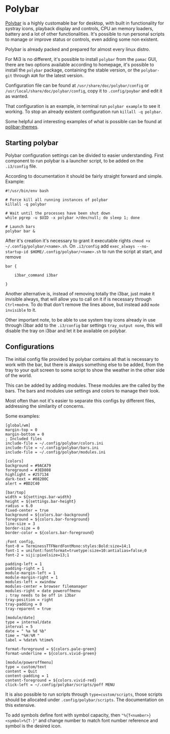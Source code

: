 # Polybar

[Polybar](https://polybar.github.io/) is a highly customable bar for desktop, with built in functionality for systray icons, playback display and controls, CPU an memory loaders, battery and a lot of other functionalities.
It's possible to run personal scripts to manage or improve status or controls, even adding some non existent. 

Polybar is already packed and prepared for almost every linux distro.

For Mi3 is no different, it's possible to install `polybar` from the `pamac` GUI, there are two options available according to  homepage, it's possible to install the `polybar` package, containing the stable version, or the `polybar-git` through `AUR` for the latest version.

Configuration file can be found at `/usr/share/doc/polybar/config` or `/usr/local/share/doc/polybar/config`, copy it to `.config/poybar` and edit it as wanted.

That configuration is an example, in terminal run `polybar example` to see it working.
To stop an already existent configuration run `killall -q polybar`. 

Some helpful and interesting examples of what is possible can be found at [polibar-themes](https://github.com/adi1090x/polybar-themes).

## Starting polybar

Polybar configuration settings can be divided to easier understanding.
First component to run polybar is a launcher script, to be added on the `.i3/config` file.

According to documentation it should be fairly straight forward and simple. Example:

```
#!/usr/bin/env bash

# Force kill all running instances of polybar
killall -q polybar

# Wait until the processes have been shut down
while pgrep -u $UID -x polybar >/dev/null; do sleep 1; done

# Launch bars
polybar bar &
```

After it's creation it's necessary to grant it executable rights `chmod +x ~/.config/polybar/<name>.sh`.
On `.i3/config` add `exec_always --no-startup-id $HOME/.config/polybar/<name>.sh` to run the script at start, and remove 

```
bar {

    i3bar_command i3bar

}
```

Another alternative is, instead of removing totally the i3bar, just make it invisible always, that will allow you to call on it if is necessary through `Ctrl+mod+m`. To do that don't remove the lines above, but instead add `mode invisible` to it.

Other important note, to be able to use system tray icons already in use through i3bar add to the `.i3/config` bar settings `tray_output none`, this will disable the tray on i3bar and let it be available on polybar. 

## Configurations

The initial config file provided by polybar contains all that is necessary to work with the bar, but there is always something else to be added, from the tray to your quit screen to some script to show the weather in the other side of the world.

This can be added by adding modules. These modules are the called by the bars. The bars and modules use settings and colors to manage their look.

Most often than not it's easier to separate this configs by different files, addressing the similarity of concerns.

Some examples:

```
[global/wm]
margin-top = 0
margin-bottom = 0
; Included files 
include-file = ~/.config/polybar/colors.ini
include-file = ~/.config/polybar/bars.ini
include-file = ~/.config/polybar/modules.ini
```

```
[colors]
background = #9ACA79
foreground = #3ED808
highlight = #257134
dark-text = #08200C
alert = #BD2C40
```

```
[bar/top]
width = ${settings.bar-width}
height = ${settings.bar-height}
radius = 6.0
fixed-center = true
background = ${colors.bar-background}
foreground = ${colors.bar-foreground}
line-size = 3
border-size = 0
border-color = ${colors.bar-foreground}

;Font config, 
font-0 = TerminessTTFNerdFontMono:styles:Bold:size=14;1
font-1 = unifont:fontformat=truetype:size=10:antialias=false;0
font-2 = siji:pixelsize=13;1

padding-left = 1
padding-right = 1
module-margin-left = 1
module-margin-right = 1
modules-left = xwindow
modules-center = browser filemanager
modules-right = date poweroffmenu
; tray needs to be off in i3bar
tray-position = right
tray-padding = 0
tray-reparent = true
```

```
[module/date]
type = internal/date
interval = 5
date = " %a %d %b"
time = "%H:%M "
label = %date% %time%

format-foreground = ${colors.pale-green}
format-underline = ${colors.vivid-green}
```

```
[module/poweroffmenu]
type = custom/text
content = Quit
content-padding = 1
content-foreground = ${colors.vivid-red}
click-left = ~/.config/polybar/scripts/poff MENU
```

It is also possible to run scripts through `type=custom/scripts`, those scripts should be allocated under `.config/polybar/scripts`.
The documentation on this extensive.

To add symbols define font with symbol capacity, then `"%{T<number>}<symbol>%{T-}"` and change number to match font number reference and symbol is the desired icon.






